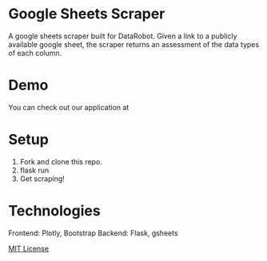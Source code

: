 # Google Sheets Scraper

A google sheets scraper built for DataRobot. Given a link to a publicly available google sheet, the scraper returns an assessment of the data types of each column. 

# Demo

You can check out our application at 

# Setup

1. Fork and clone this repo.
2. flask run
3. Get scraping!

# Technologies

Frontend: Plotly, Bootstrap 
Backend: Flask, gsheets



[MIT License](https://github.com/kelvinlin97)
